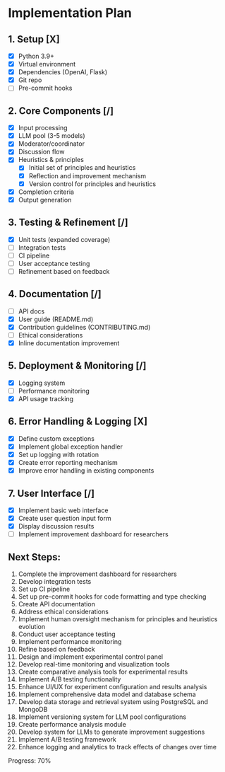 # Implementation Plan

## 1. Setup [X]
- [X] Python 3.9+
- [X] Virtual environment
- [X] Dependencies (OpenAI, Flask)
- [X] Git repo
- [ ] Pre-commit hooks

## 2. Core Components [/]
- [X] Input processing
- [X] LLM pool (3-5 models)
- [X] Moderator/coordinator
- [X] Discussion flow
- [X] Heuristics & principles
  - [X] Initial set of principles and heuristics
  - [X] Reflection and improvement mechanism
  - [X] Version control for principles and heuristics
- [X] Completion criteria
- [X] Output generation

## 3. Testing & Refinement [/]
- [X] Unit tests (expanded coverage)
- [ ] Integration tests
- [ ] CI pipeline
- [ ] User acceptance testing
- [ ] Refinement based on feedback

## 4. Documentation [/]
- [ ] API docs
- [X] User guide (README.md)
- [X] Contribution guidelines (CONTRIBUTING.md)
- [ ] Ethical considerations
- [X] Inline documentation improvement

## 5. Deployment & Monitoring [/]
- [X] Logging system
- [ ] Performance monitoring
- [X] API usage tracking

## 6. Error Handling & Logging [X]
- [X] Define custom exceptions
- [X] Implement global exception handler
- [X] Set up logging with rotation
- [X] Create error reporting mechanism
- [X] Improve error handling in existing components

## 7. User Interface [/]
- [X] Implement basic web interface
- [X] Create user question input form
- [X] Display discussion results
- [ ] Implement improvement dashboard for researchers

## Next Steps:
1. Complete the improvement dashboard for researchers
2. Develop integration tests
3. Set up CI pipeline
4. Set up pre-commit hooks for code formatting and type checking
5. Create API documentation
6. Address ethical considerations
7. Implement human oversight mechanism for principles and heuristics evolution
8. Conduct user acceptance testing
9. Implement performance monitoring
10. Refine based on feedback
11. Design and implement experimental control panel
12. Develop real-time monitoring and visualization tools
13. Create comparative analysis tools for experimental results
14. Implement A/B testing functionality
15. Enhance UI/UX for experiment configuration and results analysis
16. Implement comprehensive data model and database schema
17. Develop data storage and retrieval system using PostgreSQL and MongoDB
18. Implement versioning system for LLM pool configurations
19. Create performance analysis module
20. Develop system for LLMs to generate improvement suggestions
21. Implement A/B testing framework
22. Enhance logging and analytics to track effects of changes over time

Progress: 70%
